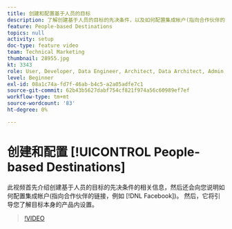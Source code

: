 ```yaml
---
title: 创建和配置基于人员的目标
description: 了解创建基于人员的目标的先决条件，以及如何配置集成帐户(指向合作伙伴的链接，如Facebook)。 了解目标本身的产品内设置。
feature: People-based Destinations
topics: null
activity: setup
doc-type: feature video
team: Technical Marketing
thumbnail: 28955.jpg
kt: 3343
role: User, Developer, Data Engineer, Architect, Data Architect, Admin, Leader
level: Beginner
exl-id: 08a1c74a-fd7f-46ab-b4c5-a2a05adfe7c1
source-git-commit: 62b43b5627dabf754cf821f974a56c60989ef7ef
workflow-type: tm+mt
source-wordcount: '83'
ht-degree: 0%

---
```


# 创建和配置 [!UICONTROL People-based Destinations]

此视频首先介绍创建基于人员的目标的先决条件的相关信息，然后还会向您说明如何配置集成帐户(指向合作伙伴的链接，例如 [!DNL Facebook])。 然后，它将引导您了解目标本身的产品内设置。

>[!VIDEO](https://video.tv.adobe.com/v/28955/?quality=12)
